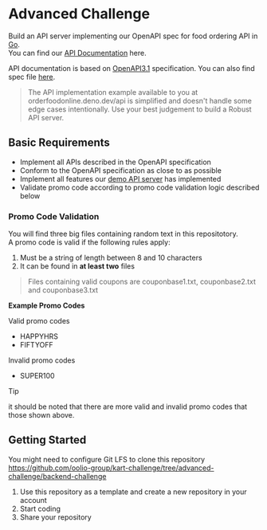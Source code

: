 # Advanced Challenge

Build an API server implementing our OpenAPI spec for food ordering API in [Go](https://go.dev).\
You can find our [API Documentation](https://orderfoodonline.deno.dev/public/openapi.html) here.

API documentation is based on [OpenAPI3.1](https://swagger.io/specification/v3/) specification.
You can also find spec file [here](https://orderfoodonline.deno.dev/public/openapi.yaml).

> The API implementation example available to you at orderfoodonline.deno.dev/api is simplified and doesn't handle some edge cases intentionally.
> Use your best judgement to build a Robust API server.

## Basic Requirements

- Implement all APIs described in the OpenAPI specification
- Conform to the OpenAPI specification as close to as possible
- Implement all features our [demo API server](https://orderfoodonline.deno.dev) has implemented
- Validate promo code according to promo code validation logic described below

### Promo Code Validation

You will find three big files containing random text in this repositotory.\
A promo code is valid if the following rules apply:

1. Must be a string of length between 8 and 10 characters
2. It can be found in **at least two** files

> Files containing valid coupons are couponbase1.txt, couponbase2.txt and couponbase3.txt

**Example Promo Codes**

Valid promo codes

- HAPPYHRS
- FIFTYOFF

Invalid promo codes

- SUPER100

> [!TIP]
> it should be noted that there are more valid and invalid promo codes that those shown above.

## Getting Started

You might need to configure Git LFS to clone this repository\
https://github.com/oolio-group/kart-challenge/tree/advanced-challenge/backend-challenge

1. Use this repository as a template and create a new repository in your account
2. Start coding
3. Share your repository

